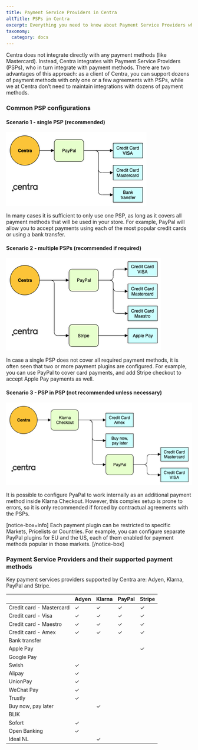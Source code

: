 ```yaml
---
title: Payment Service Providers in Centra
altTitle: PSPs in Centra
excerpt: Everything you need to know about Payment Service Providers who integrate with Centra, including a list of payment methods available with each of them.
taxonomy:
  category: docs
---
```


Centra does not integrate directly with any payment methods (like Mastercard). Instead, Centra integrates with Payment Service Providers (PSPs), who in turn integrate with payment methods. There are two advantages of this approach: as a client of Centra, you can support dozens of payment methods with only one or a few agreements with PSPs, while we at Centra don’t need to maintain integrations with dozens of payment methods. 

### Common PSP configurations

#### Scenario 1 - single PSP (recommended)

![](payment-setup1.png)

In many cases it is sufficient to only use one PSP, as long as it covers all payment methods that will be used in your store. For example, PayPal will allow you to accept payments using each of the most popular credit cards or using a bank transfer.

#### Scenario 2 - multiple PSPs (recommended if required)

![](payment-setup2.png)

In case a single PSP does not cover all required payment methods, it is often seen that two or more payment plugins are configured. For example, you can use PayPal to cover card payments, and add Stripe checkout to accept Apple Pay payments as well.

#### Scenario 3 - PSP in PSP (not recommended unless necessary)

![](payment-setup3.png)

It is possible to configure PyaPal to work internally as an additional payment method inside Klarna Checkout. However, this complex setup is prone to errors, so it is only recommended if forced by contractual agreements with the PSPs.

[notice-box=info]
Each payment plugin can be restricted to specific Markets, Pricelists or Countries. For example, you can configure separate PayPal plugins for EU and the US, each of them enabled for payment methods popular in those markets.
[/notice-box]

### Payment Service Providers and their supported payment methods

Key payment services providers supported by Centra are: Adyen, Klarna, PayPal and Stripe.

|  | Adyen | Klarna | PayPal | Stripe |
|---|---|---|---|---|
| Credit card - Mastercard | ✓ | ✓ | ✓ | ✓ |
| Credit card - Visa | ✓ | ✓ | ✓ | ✓ |
| Credit card - Maestro | ✓ | ✓ | ✓ | ✓ |
| Credit card - Amex | ✓ | ✓ | ✓ | ✓ |
| Bank transfer |  |  |  |  |
| Apple Pay |  |  |  | ✓ |
| Google Pay |  |  |  |  |
| Swish | ✓ |  |  |  |
| Alipay | ✓ |  |  |  |
| UnionPay | ✓ |  |  |  |
| WeChat Pay | ✓ |  |  |  |
| Trustly | ✓ |  |  |  |
| Buy now, pay later |  | ✓ |  |  |
| BLIK |  |  |  |  |
| Sofort | ✓ |  |  |  |
| Open Banking | ✓ |  |  |  |
| Ideal NL |  | ✓ |  |  |
